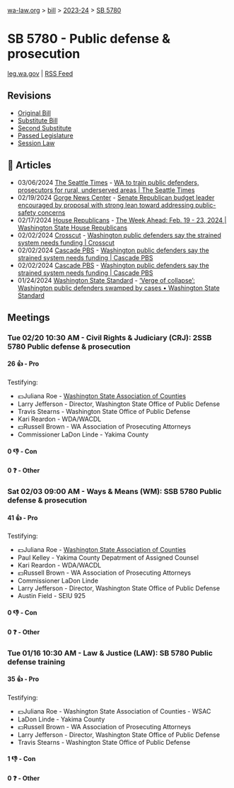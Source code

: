 [wa-law.org](/) > [bill](/bill/) > [2023-24](/bill/2023-24/) > [SB 5780](/bill/2023-24/sb/5780/)

# SB 5780 - Public defense & prosecution
[leg.wa.gov](https://app.leg.wa.gov/billsummary?BillNumber=5780&Year=2023&Initiative=false) | [RSS Feed](./rss.xml)

## Revisions
* [Original Bill](1/)
* [Substitute Bill](S/)
* [Second Substitute](S2/)
* [Passed Legislature](S2.PL/)
* [Session Law](S2.SL/)

## 📰 Articles
* 03/06/2024 [The Seattle Times](/org/the_seattle_times/) - [WA to train public defenders, prosecutors for rural, underserved areas | The Seattle Times](https://www.seattletimes.com/seattle-news/politics/wa-to-train-public-defenders-prosecutors-for-rural-underserved-areas/#:~:text=Senate%20Bill%205780)
* 02/19/2024 [Gorge News Center](/org/gorge_news_center/) - [Senate Republican budget leader encouraged by proposal with strong lean toward addressing public-safety concerns](https://gorgenewscenter.com/2024/02/19/senate-republican-budget-leader-encouraged-by-proposal-with-strong-lean-toward-addressing-public-safety-concerns/#:~:text=access%20to%20public%20defense)
* 02/17/2024 [House Republicans](/org/house_republicans/) - [The Week Ahead: Feb. 19 - 23, 2024 | Washington State House Republicans](http://houserepublicans.wa.gov/week/the-week-ahead-feb-19-23-2024/#:~:text=SB%205780)
* 02/02/2024 [Crosscut](/org/crosscut/) - [Washington public defenders say the strained system needs funding | Crosscut](https://crosscut.com/politics/2024/02/washington-public-defenders-say-strained-system-needs-funding#:~:text=Senate%20Bill%205780)
* 02/02/2024 [Cascade PBS](/org/cascade_pbs/) - [Washington public defenders say the strained system needs funding | Cascade PBS](https://www.cascadepbs.org/politics/2024/02/washington-public-defenders-say-strained-system-needs-funding#:~:text=Senate%20Bill%205780)
* 02/02/2024 [Cascade PBS](/org/cascade_pbs/) - [Washington public defenders say the strained system needs funding | Cascade PBS](https://www.cascadepbs.org/politics/2024/02/washington-public-defenders-say-strained-system-needs-funding/#:~:text=Senate%20Bill%205780)
* 01/24/2024 [Washington State Standard](/org/washington_state_standard/) - [‘Verge of collapse’: Washington public defenders swamped by cases • Washington State Standard](https://washingtonstatestandard.com/2024/01/23/verge-of-collapse-washington-public-defenders-swamped-by-cases/#:~:text=Senate%20Bill%205780)

## Meetings
### Tue 02/20 10:30 AM - Civil Rights & Judiciary (CRJ): 2SSB 5780 Public defense & prosecution
#### 26 👍 - Pro
Testifying:
* 💵Juliana Roe - [Washington State Association of Counties](/org/washington_state_association_of_counties/)
* Larry Jefferson - Director, Washington State Office of Public Defense
* Travis Stearns - Washington State Office of Public Defense
* Kari Reardon - WDA/WACDL
* 💵Russell Brown - WA Association of Prosecuting Attorneys
* Commissioner LaDon Linde - Yakima County

#### 0 👎 - Con

#### 0 ❓ - Other

### Sat 02/03 09:00 AM - Ways & Means (WM): SSB 5780 Public defense & prosecution
#### 41 👍 - Pro
Testifying:
* 💵Juliana Roe - [Washington State Association of Counties](/org/washington_state_association_of_counties/)
* Paul Kelley - Yakima County Depatrment of Assigned Counsel
* Kari Reardon - WDA/WACDL
* 💵Russell Brown - WA Association of Prosecuting Attorneys
* Commissioner LaDon Linde
* Larry Jefferson - Director, Washington State Office of Public Defense
* Austin Field - SEIU 925

#### 0 👎 - Con

#### 0 ❓ - Other

### Tue 01/16 10:30 AM - Law & Justice (LAW): SB 5780 Public defense training
#### 35 👍 - Pro
Testifying:
* 💵Juliana Roe - Washington State Association of Counties - WSAC
* LaDon Linde - Yakima County
* 💵Russell Brown - WA Association of Prosecuting Attorneys
* Larry Jefferson - Director, Washington State Office of Public Defense
* Travis Stearns - Washington State Office of Public Defense

#### 1 👎 - Con

#### 0 ❓ - Other
